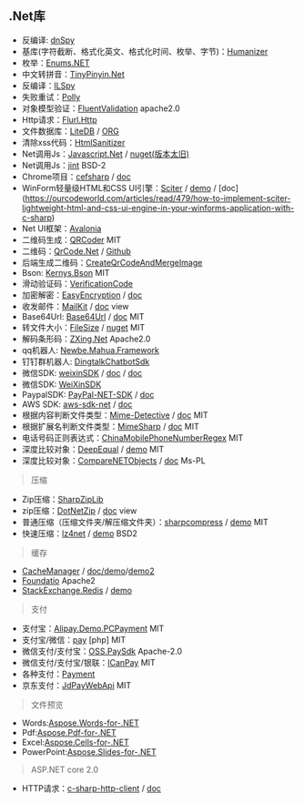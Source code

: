 ## .Net库

- 反编译: [dnSpy](https://github.com/0xd4d/dnSpy)
- 基库(字符截断、格式化英文、格式化时间、枚举、字节)：[Humanizer](https://github.com/Humanizr/Humanizer)
- 枚举：[Enums.NET](https://github.com/TylerBrinkley/Enums.NET)
- 中文转拼音：[TinyPinyin.Net](https://github.com/hstarorg/TinyPinyin.Net)
- 反编译：[ILSpy](https://github.com/icsharpcode/ILSpy)
- 失败重试：[Polly](https://github.com/App-vNext/Polly)
- 对象模型验证：[FluentValidation](https://github.com/JeremySkinner/FluentValidation) apache2.0
- Http请求：[Flurl.Http](https://www.nuget.org/packages/Flurl.Http/)
- 文件数据库：[LiteDB](https://www.nuget.org/packages/LiteDB/) / [ORG](https://www.litedb.org/)
- 清除xss代码：[HtmlSanitizer](https://github.com/mganss/HtmlSanitizer)
- Net调用Js：[Javascript.Net](https://github.com/JavascriptNet/Javascript.Net) / [nuget(版本太旧)](https://www.nuget.org/packages/Noesis.Javascript/)
- Net调用Js：[jint](https://github.com/sebastienros/jint) BSD-2
- Chrome项目：[cefsharp](https://github.com/cefsharp/cefsharp) / [doc](https://www.codeproject.com/Articles/1058700/Embedding-Chrome-in-your-Csharp-App-using-CefSharp)
- WinForm轻量级HTML和CSS UI引擎：[Sciter](https://github.com/MISoftware/SciterSharp) / [demo](https://www.codeproject.com/Articles/1057199/Sciter-HTML-Csharp-based-desktop-apps-walkthrough) / [doc]
(https://ourcodeworld.com/articles/read/479/how-to-implement-sciter-lightweight-html-and-css-ui-engine-in-your-winforms-application-with-c-sharp)
- Net UI框架：[Avalonia](https://github.com/AvaloniaUI/Avalonia)
- 二维码生成：[QRCoder](https://github.com/codebude/QRCoder) MIT
- 二维码：[QrCode.Net](https://www.nuget.org/packages/QrCode.Net/) / [Github](https://github.com/Alxandr/QrCode.Net)
- 后端生成二维码：[CreateQrCodeAndMergeImage](https://github.com/AkonCoder/CreateQrCodeAndMergeImage)
- Bson: [Kernys.Bson](https://github.com/kernys/Kernys.Bson) MIT
- 滑动验证码：[VerificationCode](https://github.com/eatage/VerificationCode)
- 加密解密：[EasyEncryption](https://www.nuget.org/packages/EasyEncryption/) / [doc](https://github.com/polischuk/EasyEncryption/wiki/Usage-wiki)
- 收发邮件：[MailKit](https://www.nuget.org/packages/MailKit/) / [doc](https://github.com/jstedfast/MailKit) view
- Base64Url: [Base64Url](https://www.nuget.org/packages/Base64Url/) / [doc](https://github.com/chaowlert/base64url) MIT
- 转文件大小：[FileSize](https://www.nuget.org/packages/FileSize/) / [nuget](https://github.com/StevePotter/FileSize) MIT
- 解码条形码：[ZXing.Net](https://github.com/micjahn/ZXing.Net) Apache2.0
- qq机器人: [Newbe.Mahua.Framework](https://github.com/newbe36524/Newbe.Mahua.Framework)
- 钉钉群机器人: [DingtalkChatbotSdk](https://github.com/yuzd/DingtalkChatbotSdk)
- 微信SDK: [weixinSDK](https://github.com/night-king/weixinSDK) / [doc](https://github.com/night-king/weixinSDK/wiki/Get-Started) / [doc](http://weixinsdk.net/)
- 微信SDK: [WeiXinSDK](https://github.com/RabbitTeam/WeiXinSDK)
- PaypalSDK: [PayPal-NET-SDK](https://github.com/paypal/PayPal-NET-SDK) / [doc](https://developer.paypal.com/docs/api/overview/)
- AWS SDK: [aws-sdk-net](https://github.com/aws/aws-sdk-net) / [doc](https://docs.aws.amazon.com/sdkfornet/v3/apidocs/Index.html)
- 根据内容判断文件类型：[Mime-Detective](https://www.nuget.org/packages/Mime-Detective) / [doc](https://github.com/clarkis117/Mime-Detective) MIT
- 根据扩展名判断文件类型：[MimeSharp](https://www.nuget.org/packages/MimeSharp/) / [doc](https://github.com/Ujjwol/MimeSharp) MIT
- 电话号码正则表达式：[ChinaMobilePhoneNumberRegex](https://github.com/VincentSit/ChinaMobilePhoneNumberRegex) MIT
- 深度比较对象：[DeepEqual](https://www.nuget.org/packages/DeepEqual) / [demo](https://github.com/jamesfoster/DeepEqual) MIT
- 深度比较对象：[CompareNETObjects](https://www.nuget.org/packages/CompareNETObjects/) / [doc](https://github.com/GregFinzer/Compare-Net-Objects/wiki/Getting-Started) Ms-PL


> 压缩

- Zip压缩：[SharpZipLib](https://github.com/icsharpcode/SharpZipLib)
- zip压缩：[DotNetZip](https://www.nuget.org/packages/DotNetZip/) / [doc](https://github.com/haf/DotNetZip.Semverd) view
- 普通压缩（压缩文件夹/解压缩文件夹）：[sharpcompress](https://www.nuget.org/packages/SharpCompress/) / [demo](https://github.com/adamhathcock/sharpcompress/blob/master/USAGE.md) MIT
- 快速压缩：[lz4net](https://github.com/MiloszKrajewski/lz4net) / [demo](https://github.com/MiloszKrajewski/lz4net#use-with-streams) BSD2


> 缓存

- [CacheManager](https://github.com/MichaCo/CacheManager) / [doc/demo](http://cachemanager.michaco.net/documentation/CacheManagerGettingStarted)/[demo2](https://github.com/MichaCo/CacheManager/blob/master/samples/CacheManager.Examples/Program.cs#L79)
- [Foundatio](https://github.com/FoundatioFx/Foundatio) Apache2
- [StackExchange.Redis](https://github.com/StackExchange/StackExchange.Redis) / [demo](https://stackexchange.github.io/StackExchange.Redis/Basics)


> 支付

- 支付宝：[Alipay.Demo.PCPayment](https://github.com/stulzq/Alipay.Demo.PCPayment) MIT
- 支付宝/微信：[pay](https://github.com/yansongda/pay) [php] MIT
- 微信支付/支付宝：[OSS.PaySdk](https://github.com/KevinWG/OSS.PaySdk) Apache-2.0
- 微信支付/支付宝/银联：[ICanPay](https://github.com/Varorbc/ICanPay) MIT
- 各种支付：[Payment](https://github.com/Essensoft/Payment)
- 京东支付：[JdPayWebApi](https://github.com/lousaibiao/JdPayWebApi) MIT


> 文件预览

- Words:[Aspose.Words-for-.NET](https://github.com/aspose-words/Aspose.Words-for-.NET)
- Pdf:[Aspose.Pdf-for-.NET](https://github.com/aspose-pdf/Aspose.Pdf-for-.NET)
- Excel:[Aspose.Cells-for-.NET](https://github.com/aspose-cells/Aspose.Cells-for-.NET)
- PowerPoint:[Aspose.Slides-for-.NET](https://github.com/aspose-slides/Aspose.Slides-for-.NET)


> ASP.NET core 2.0
- HTTP请求：[c-sharp-http-client](https://github.com/yaroncon/c-sharp-http-client) / [doc](http://www.codescales.com/)
